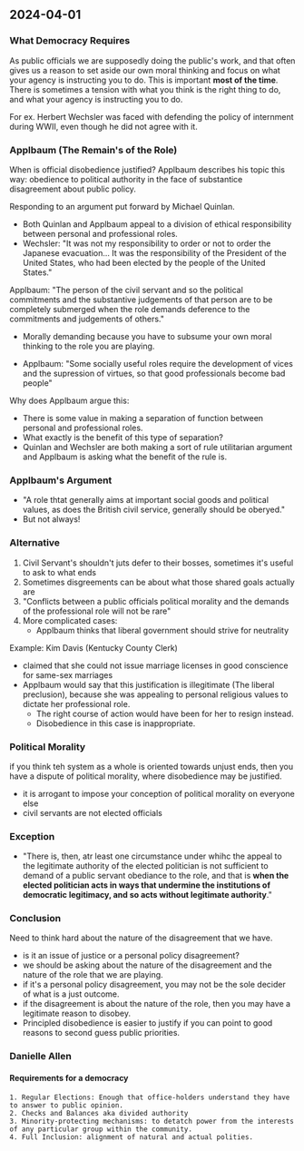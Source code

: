 ## 2024-04-01

### What Democracy Requires

As public officials we are supposedly doing the public's work, and that often gives us a reason to set aside our own moral thinking and focus on what your agency is instructing you to do.
This is important **most of the time**. There is sometimes a tension with what you think is the right thing to do, and what your agency is instructing you to do.

For ex. Herbert Wechsler was faced with defending the policy of internment during WWII, even though he did not agree with it.

### Applbaum (The Remain's of the Role)

When is official disobedience justified?
Applbaum describes his topic this way: obedience to political authority in the face of substantice disagreement about public policy.

Responding to an argument put forward by Michael Quinlan.
- Both Quinlan and Applbaum appeal to a division of ethical responsibility between personal and professional roles.
- Wechsler: "It was not my responsibility to order or not to order the Japanese evacuation... It was the responsibility of the President of the United States, who had been elected by the people of the United States."

Applbaum: "The person of the civil servant and so the political commitments and the substantive judgements of that person are to be completely submerged when the role demands deference to the commitments and judgements of others."
- Morally demanding because you have to subsume your own moral thinking to the role you are playing.

- Applbaum: "Some socially useful roles require the development of vices and the supression of virtues, so that good professionals become bad people"

Why does Applbaum argue this:
- There is some value in making a separation of function between personal and professional roles.
- What exactly is the benefit of this type of separation?
- Quinlan and Wechsler are both making a sort of rule utilitarian argument and Applbaum is asking what the benefit of the rule is.

### Applbaum's Argument
- "A role thtat generally aims at important social goods and political values, as does the British civil service, generally should be oberyed."
- But not always!

### Alternative
1. Civil Servant's shouldn't juts defer to their bosses, sometimes it's useful to ask to what ends
2. Sometimes disgreements can be about what those shared goals actually are
3. "Conflicts between a public officials political morality and the demands of the professional role will not be rare"
4. More complicated cases:
    - Applbaum thinks that liberal government should strive for neutrality

Example: Kim Davis (Kentucky County Clerk)
- claimed that she could not issue marriage licenses in good conscience for same-sex marriages
- Applbaum would say that this justification is illegitimate (The liberal preclusion), because she was appealing to personal religious values to dictate her professional role.
    - The right course of action would have been for her to resign instead.
    - Disobedience in this case is inappropriate.

### Political Morality
if you think teh system as a whole is oriented towards unjust ends, then you have a dispute of political morality, where disobedience may be justified.
- it is arrogant to impose your conception of political morality on everyone else
- civil servants are not elected officials

### Exception
- "There is, then, atr least one circumstance under whihc the appeal to the legitimate authority of the elected politician is not sufficient to demand of a public servant obediance to the role, and that is **when the elected politician acts in ways that undermine the institutions of democratic legitimacy, and so acts without legitimate authority**."

### Conclusion
Need to think hard about the nature of the disagreement that we have.
- is it an issue of justice or a personal policy disagreement?
- we should be asking about the nature of the disagreement and the nature of the role that we are playing.
- if it's a personal policy disagreement, you may not be the sole decider of what is a just outcome.
- if the disagreement is about the nature of the role, then you may have a legitimate reason to disobey.
- Principled disobedience is easier to justify if you can point to good reasons to second guess public priorities.

### Danielle Allen
#### Requirements for a democracy
    1. Regular Elections: Enough that office-holders understand they have to answer to public opinion.
    2. Checks and Balances aka divided authority
    3. Minority-protecting mechanisms: to detatch power from the interests of any particular group within the community.
    4. Full Inclusion: alignment of natural and actual polities.

